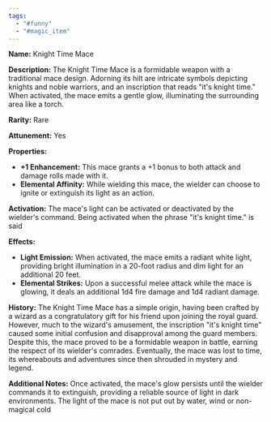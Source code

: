 ```yaml
---
tags:
  - "#funny"
  - "#magic_item"
---
```

**Name:** Knight Time Mace

**Description:**
The Knight Time Mace is a formidable weapon with a traditional mace design. Adorning its hilt are intricate symbols depicting knights and noble warriors, and an inscription that reads "it's knight time." When activated, the mace emits a gentle glow, illuminating the surrounding area like a torch.

**Rarity:** Rare

**Attunement:** Yes

**Properties:**
- **+1 Enhancement:** This mace grants a +1 bonus to both attack and damage rolls made with it.
- **Elemental Affinity:** While wielding this mace, the wielder can choose to ignite or extinguish its light as an action.

**Activation:**
The mace's light can be activated or deactivated by the wielder's command. Being activated when the phrase "it's knight time." is said

**Effects:**
- **Light Emission:** When activated, the mace emits a radiant white light, providing bright illumination in a 20-foot radius and dim light for an additional 20 feet.
- **Elemental Strikes:** Upon a successful melee attack while the mace is glowing, it deals an additional 1d4 fire damage and 1d4 radiant damage.

**History:**
The Knight Time Mace has a simple origin, having been crafted by a wizard as a congratulatory gift for his friend upon joining the royal guard. However, much to the wizard's amusement, the inscription "it's knight time" caused some initial confusion and disapproval among the guard members. Despite this, the mace proved to be a formidable weapon in battle, earning the respect of its wielder's comrades. Eventually, the mace was lost to time, its whereabouts and adventures since then shrouded in mystery and legend.

**Additional Notes:**
Once activated, the mace's glow persists until the wielder commands it to extinguish, providing a reliable source of light in dark environments. 
The light of the mace is not put out by water, wind or non-magical cold